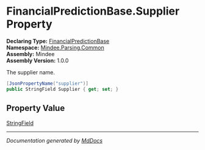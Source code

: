 ﻿<!--  
  <auto-generated>   
    The contents of this file were generated by a tool.  
    Changes to this file may be list if the file is regenerated  
  </auto-generated>   
-->

# FinancialPredictionBase.Supplier Property

**Declaring Type:** [FinancialPredictionBase](../index.md)  
**Namespace:** [Mindee.Parsing.Common](../../index.md)  
**Assembly:** Mindee  
**Assembly Version:** 1.0.0

The supplier name.

```csharp
[JsonPropertyName("supplier")]
public StringField Supplier { get; set; }
```

## Property Value

[StringField](../../StringField/index.md)

___

*Documentation generated by [MdDocs](https://github.com/ap0llo/mddocs)*
